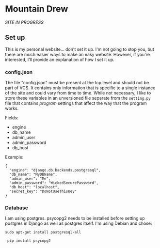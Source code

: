 # Mountain Drew
*SITE IN PROGRESS*
## Set up
This is my personal website... don't set it up. I'm not going to stop you, but there are much easier ways to make an
easy website. However, if you're interested, I'll provide an explanation of how I set it up.

### config.json
The file "config.json" must be present at the top level and should not be part of VCS. It contains only information that
is specific to a single instance of the site and could vary from time to time. While not necessary, I like to store these
variables in an unversioned file separate from the `setting.py` file that contains *program* settings that affect the
way that the program works.

Fields:
- engine
- db_name
- admin_user
- admin_password
- db_host

Example:
```
{
  "engine": "django.db.backends.postgresql",
  "db_name": "MyDBName",
  "admin_user": "Me",
  "admin_password": "WickedSecurePassword",
  "db_host": "localhost",
  "secret_key": "DoNotUseThisKey"
}
```

### Database
I am using postgres. psycopg2 needs to be installed before setting up postgres in Django as well as postgres itself.
I'm using Debian and chose:
```
sudo apt-get install postgresql-all
```

```
 pip install psycopg2
 ```